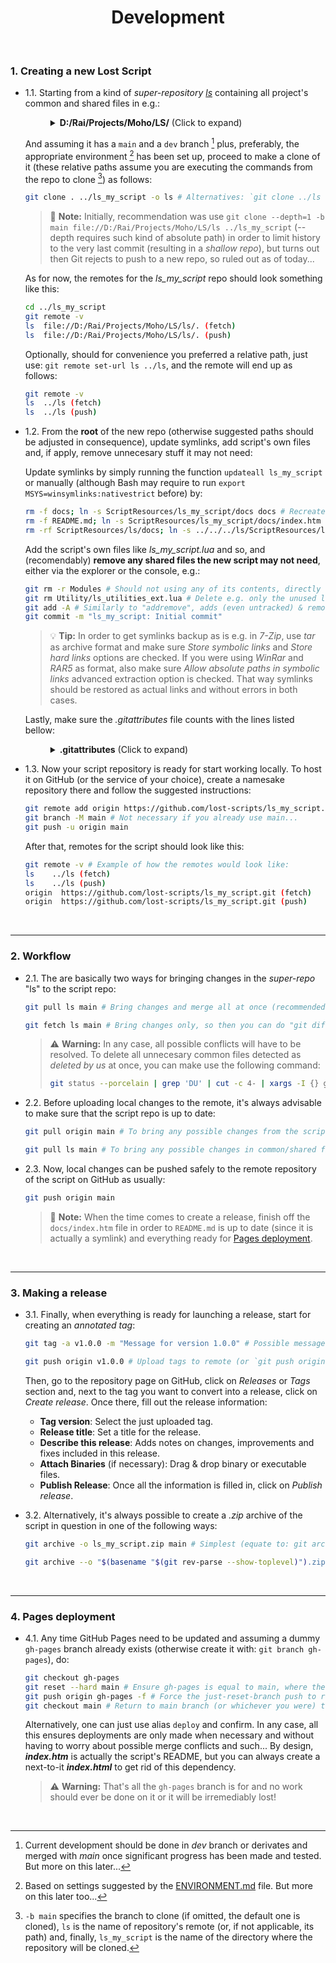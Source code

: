 <h1 align="center">Development</h1><br>

### 1\. Creating a new Lost Script

* 1.1\. Starting from a kind of _super-repository_ _[ls][1]_ containing all project's common and shared files in e.g.:
 	<br>
	<dl><dd>
	<details>
		<summary><b>D:/Rai/Projects/Moho/LS/</b> (Click to expand)</summary>
 		<br>

		📂ls
		│   📄.gitattributes
		│   📄.gitignore
		│   🔗README.md (ScriptResources/ls/docs/index.htm)
		│
		├───📂.git
		│
		├───🔗docs (ScriptResources/ls/docs)
		│
		├───📂Menu
		│   │   📄ls_separator.lua
		│   │
		│   └───📂- Lost Scripts
		│           📄ls_webpage.lua
		│
		├───📂Modules
		│       📄ls_modules.lua
		│
		├───📂ScriptResources
		│   └───📂ls
		│       └───📂docs
		│               📄index.css
		│               📄index.htm
		│               📄index.html
		│               📄index.js
		│               🖼index_favicon.svg
		│               🖼index_...
		│
		│           🖼logo.png
		│
		├───📂Tool
		│       📄_tool_list_ls.txt
		│
		└───📂Utility
				📄ls_utilities.lua
	</details>
	</dd></dl>

	And assuming it has a `main` and a `dev` branch [^1] plus, preferably, the appropriate environment [^2] has been set up, proceed to make a clone of it (these relative paths assume you are executing the commands from the repo to clone [^3]) as follows:

	```bash
	git clone . ../ls_my_script -o ls # Alternatives: `git clone ../ls ../ls_my_script -o ls` or `git clone -b <branch> . ../ls_my_script -o ls` (for cloning another branch than default/main). The `-o ls` is for directly renaming the remote `origin` to `ls`
	```

	> :memo: **Note:** Initially, recommendation was use `git clone --depth=1 -b main file://D:/Rai/Projects/Moho/LS/ls ../ls_my_script` (--depth requires such kind of absolute path) in order to limit history to the very last commit (resulting in a _shallow repo_), but turns out then Git rejects to push to a new repo, so ruled out as of today...

	As for now, the remotes for the _ls_my_script_ repo should look something like this:

	```bash
	cd ../ls_my_script
	git remote -v
	ls  file://D:/Rai/Projects/Moho/LS/ls/. (fetch)
	ls  file://D:/Rai/Projects/Moho/LS/ls/. (push)
	```

	Optionally, should for convenience you preferred a relative path, just use: `git remote set-url ls ../ls`, and the remote will end up as follows:

	```bash
	git remote -v
	ls  ../ls (fetch)
	ls  ../ls (push)
	```

* 1.2\. From the **root** of the new repo (otherwise suggested paths should be adjusted in consequence), update symlinks, add script's own files and, if apply, remove unnecesary stuff it may not need:

	Update symlinks by simply running the function `updateall ls_my_script` or manually (although Bash may require to run `export MSYS=winsymlinks:nativestrict` before) by:

	```bash
	rm -f docs; ln -s ScriptResources/ls_my_script/docs docs # Recreate "docs" symlink, also by the function `updatedocs ls_my_script` (or delete it and from CMD: mklink /d docs ScriptResources\ls_my_script\docs)
	rm -f README.md; ln -s ScriptResources/ls_my_script/docs/index.htm README.md # Recreate "README.md" symlink, also by the function `updatereadme ls_my_script` (or delete it and from CMD: mklink README.md ScriptResources\ls_my_script\docs\index.htm)
	rm -rf ScriptResources/ls/docs; ln -s ../../../ls/ScriptResources/ls/docs ScriptResources/ls/docs # Create "ScriptResources/ls/docs" symlink, also by the function `updatelsdocs` (or delete it and from CMD: mklink /d ScriptResources\ls\docs ..\..\..\ls\ScriptResources\ls\docs)
 	```
 
	Add the script's own files like _ls_my_script.lua_ and so, and (recomendably) **remove any shared files the new script may not need**, either via the explorer or the console, e.g.:

 	```bash
	git rm -r Modules # Should not using any of its contents, directly delete "Modules" folder
	git rm Utility/ls_utilities_ext.lua # Delete e.g. only the unused ls_utilities_ext.lua
	git add -A # Similarly to "addremove", adds (even untracked) & removes files (if necessary, use: git add -u instead to add only deleted files)
	git commit -m "ls_my_script: Initial commit"
	```

	> :bulb: **Tip:** In order to get symlinks backup as is e.g. in _7-Zip_, use _tar_ as archive format and make sure _Store symbolic links_ and _Store hard links_ options are checked. If you were using _WinRar_ and _RAR5_ as format, also make sure _Allow absolute paths in symbolic links_ advanced extraction option is checked. That way symlinks should be restored as actual links and without errors in both cases.

	Lastly, make sure the _.gitattributes_ file counts with the lines listed bellow:
 	<br>
	<dl><dd>
	<details>
		<summary><b>.gitattributes</b> (Click to expand)</summary>
 		<br>

		.gitattributes merge=ours
		.gitignore merge=ours
		README.md merge=ours
		LICENSE.md merge=ours
		/docs merge=ours
		/ScriptResources/ls/docs merge=ours

		.gitattributes export-ignore
		.gitignore export-ignore
		LICENSE.md export-ignore
		README.md export-ignore
		/.github export-ignore
		/docs export-ignore
		/ScriptResources/ls/docs export-ignore

	> :memo: **Note:** In the first block, `merge=ours` strategy is applied to those files in common which modified contents must prevail over the ones in the super-repo. In the second, `export-ignore` is applied to elements that must be excluded from [releases](#3-making-a-release).
	</details>
	</dd></dl>

* 1.3\. Now your script repository is ready for start working locally. To host it on GitHub (or the service of your choice), create a namesake repository there and follow the suggested instructions:

	```bash
	git remote add origin https://github.com/lost-scripts/ls_my_script.git
	git branch -M main # Not necessary if you already use main...
	git push -u origin main
	```

	After that, remotes for the script should look like this:

	```bash
	git remote -v # Example of how the remotes would look like:
	ls    ../ls (fetch)
	ls    ../ls (push)
	origin  https://github.com/lost-scripts/ls_my_script.git (fetch)
	origin  https://github.com/lost-scripts/ls_my_script.git (push)
	```

<br>

---

### 2\. Workflow

* 2.1\. The are basically two ways for bringing changes in the _super-repo_ "ls" to the script repo:

	```bash
	git pull ls main # Bring changes and merge all at once (recommended)
	```
	```bash
	git fetch ls main # Bring changes only, so then you can do "git diff ...ls/main" (or git diff ..ls/main file-name) to see changes before doing "git merge ls main"
	```

	> :warning: **Warning:** In any case, all possible conflicts will have to be resolved. To delete all unnecesary common files detected as _deleted by us_ at once, you can make use the following command:
	>```bash
	>git status --porcelain | grep 'DU' | cut -c 4- | xargs -I {} git rm {} # Or its alias: grdu
	>```

* 2.2\. Before uploading local changes to the remote, it's always advisable to make sure that the script repo is up to date:

	```bash
	git pull origin main # To bring any possible changes from the script repo on GitHub
	```

	```bash
	git pull ls main # To bring any possible changes in common/shared files from an up-to-date local super-repo "ls"
	```

* 2.3\. Now, local changes can be pushed safely to the remote repository of the script on GitHub as usually:

	```bash
	git push origin main
	```

	> :memo: **Note:** When the time comes to create a release, finish off the `docs/index.htm` file in order to `README.md` is up to date (since it is actually a symlink) and everything ready for [Pages deployment](#4-pages-deployment).

<br>

---

### 3\. Making a release

* 3.1\. Finally, when everything is ready for launching a release, start for creating an _annotated tag_:

	```bash
	git tag -a v1.0.0 -m "Message for version 1.0.0" # Possible messages: Initial release, Bug fixes and feature X, etc.)
	```
	```bash
	git push origin v1.0.0 # Upload tags to remote (or `git push origin --tags` for uploading all unuploaded tags)
	```

	Then, go to the repository page on GitHub, click on _Releases_ or _Tags_ section and, next to the tag you want to convert into a release, click on _Create release_. Once there, fill out the release information:

	- **Tag version**: Select the just uploaded tag.
	- **Release title**: Set a title for the release.
	- **Describe this release**: Adds notes on changes, improvements and fixes included in this release.
	- **Attach Binaries** (if necessary): Drag & drop binary or executable files.
	- **Publish Release**: Once all the information is filled in, click on _Publish release_.

* 3.2\. Alternatively, it's always possible to create a _.zip_ archive of the script in question in one of the following ways:

	```bash
	git archive -o ls_my_script.zip main # Simplest (equate to: git archive --format zip --output ls_my_script.zip main)
	```
	```bash
	git archive --o "$(basename "$(git rev-parse --show-toplevel)").zip" main # Or the more advanced (with smart folder creation, autoname & alias prone e.g. garc): p mkdir -p _releases && git archive -o _releases/$(basename "$(git rev-parse --show-toplevel)").zip main
	```
<br>

---

### 4\. Pages deployment

* 4.1\. Any time GitHub Pages need to be updated and assuming a dummy `gh-pages` branch already exists (otherwise create it with: `git branch gh-pages`), do:

	```bash
	git checkout gh-pages
	git reset --hard main # Ensure gh-pages is equal to main, where the real changes should be, to ease things along
	git push origin gh-pages -f # Force the just-reset-branch push to remote
	git checkout main # Return to main branch (or whichever you were) to avoid start working on gh-pages by mistake!
	```

	Alternatively, one can just use alias `deploy` and confirm. In any case, all this ensures deployments are only made when necessary and without having to worry about possible merge conflicts and such... By design, ___index.htm___ is actually the script's README, but you can always create a next-to-it ___index.html___ to get rid of this dependency.

	> :warning: **Warning:** That's all the `gh-pages` branch is for and no work should ever be done on it or it will be irremediably lost!

<br>

[^1]: Current development should be done in _dev_ branch or derivates and merged with _main_ once significant progress has been made and tested. But more on this later...

[^2]: Based on settings suggested by the [ENVIRONMENT.md](./ENVIRONMENT.md) file. But more on this later too...

[^3]: `-b main` specifies the branch to clone (if omitted, the default one is cloned), `ls` is the name of repository's remote (or, if not applicable, its path) and, finally, `ls_my_script` is the name of the directory where the repository will be cloned.

[1]: <https://github.com/lost-scripts/ls> 'Go to "ls" super-repository on GitHub'
